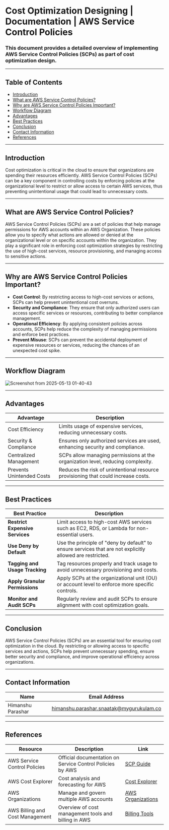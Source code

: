 
# Cost Optimization Designing | Documentation | AWS Service Control Policies

### This document provides a detailed overview of implementing AWS Service Control Policies (SCPs) as part of cost optimization design.

---

## Table of Contents

- [Introduction](#introduction)
- [What are AWS Service Control Policies?](#what-are-aws-service-control-policies)
- [Why are AWS Service Control Policies Important?](#why-are-aws-service-control-policies-important)
- [Workflow Diagram](#workflow-diagram)
- [Advantages](#advantages)
- [Best Practices](#best-practices)
- [Conclusion](#conclusion)
- [Contact Information](#contact-information)
- [References](#references)

---

## Introduction

Cost optimization is critical in the cloud to ensure that organizations are spending their resources efficiently. AWS Service Control Policies (SCPs) can be a key component in controlling costs by enforcing policies at the organizational level to restrict or allow access to certain AWS services, thus preventing unintentional usage that could lead to unnecessary costs.

---

## What are AWS Service Control Policies?

AWS Service Control Policies (SCPs) are a set of policies that help manage permissions for AWS accounts within an AWS Organization. These policies allow you to specify what actions are allowed or denied at the organizational level or on specific accounts within the organization. They play a significant role in enforcing cost optimization strategies by restricting the use of high-cost services, resource provisioning, and managing access to sensitive actions.

---

## Why are AWS Service Control Policies Important?

- **Cost Control**: By restricting access to high-cost services or actions, SCPs can help prevent unintentional cost overruns.  
- **Security and Compliance**: They ensure that only authorized users can access specific services or resources, contributing to better compliance management.  
- **Operational Efficiency**: By applying consistent policies across accounts, SCPs help reduce the complexity of managing permissions and enforce best practices.  
- **Prevent Misuse**: SCPs can prevent the accidental deployment of expensive resources or services, reducing the chances of an unexpected cost spike.

---

## Workflow Diagram

![Screenshot from 2025-05-13 01-40-43](https://github.com/user-attachments/assets/4dba62f1-7adc-4c4b-a6fb-8dfe266fa80c)


---

## Advantages

| **Advantage**               | **Description**                                              |
|----------------------------|--------------------------------------------------------------|
| Cost Efficiency             | Limits usage of expensive services, reducing unnecessary costs. |
| Security & Compliance       | Ensures only authorized services are used, enhancing security and compliance. |
| Centralized Management      | SCPs allow managing permissions at the organization level, reducing complexity. |
| Prevents Unintended Costs   | Reduces the risk of unintentional resource provisioning that could increase costs. |

---

## Best Practices

| **Best Practice**                | **Description**                                                                                   |
|----------------------------------|---------------------------------------------------------------------------------------------------|
| **Restrict Expensive Services**  | Limit access to high-cost AWS services such as EC2, RDS, or Lambda for non-essential users.       |
| **Use Deny by Default**          | Use the principle of "deny by default" to ensure services that are not explicitly allowed are restricted. |
| **Tagging and Usage Tracking**   | Tag resources properly and track usage to avoid unnecessary provisioning and costs.               |
| **Apply Granular Permissions**   | Apply SCPs at the organizational unit (OU) or account level to enforce more specific controls.    |
| **Monitor and Audit SCPs**       | Regularly review and audit SCPs to ensure alignment with cost optimization goals.                 |

---

## Conclusion

AWS Service Control Policies (SCPs) are an essential tool for ensuring cost optimization in the cloud. By restricting or allowing access to specific services and actions, SCPs help prevent unnecessary spending, ensure better security and compliance, and improve operational efficiency across organizations.

---

## Contact Information

| **Name**            | **Email Address**                                   |
|---------------------|-----------------------------------------------------|
| Himanshu Parashar   | himanshu.parashar.snaatak@mygurukulam.co           |

---

## References

| **Resource**                | **Description**                                                | **Link**                                                                 |
|-----------------------------|----------------------------------------------------------------|--------------------------------------------------------------------------|
| AWS Service Control Policies | Official documentation on Service Control Policies by AWS     | [SCP Guide](https://docs.aws.amazon.com/organizations/latest/userguide/orgs_manage_controls_scps.html) |
| AWS Cost Explorer           | Cost analysis and forecasting for AWS                          | [Cost Explorer](https://aws.amazon.com/aws-cost-management/aws-cost-explorer/) |
| AWS Organizations           | Manage and govern multiple AWS accounts                        | [AWS Organizations](https://aws.amazon.com/organizations/) |
| AWS Billing and Cost Management | Overview of cost management tools and billing in AWS       | [Billing Tools](https://aws.amazon.com/aws-cost-management/) |
